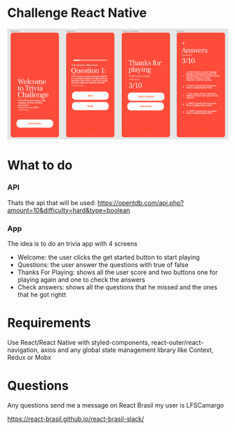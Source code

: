 # Challenge React Native

<img src="flow.png" />

# What to do

### API

Thats the api that will be used:
https://opentdb.com/api.php?amount=10&difficulty=hard&type=boolean

### App

The idea is to do an trivia app with 4 screens

- Welcome: the user clicks the get started button to start playing
- Questions: the user answer the questions with true of false
- Thanks For Playing: shows all the user score and two buttons one for playing again and one to check the answers
- Check answers: shows all the questions that he missed and the ones that he got rightt

# Requirements

Use React/React Native with styled-components, react-outer/react-navigation, axios and any global state management library like Context, Redux or Mobx

# Questions

Any questions send me a message on React Brasil my user is LFSCamargo

https://react-brasil.github.io/react-brasil-slack/
